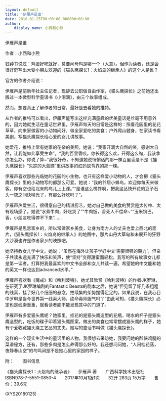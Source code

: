 ```yaml
---
layout: default
title: '伊雁声是谁'
date: 2018-01-25T00:00:00.000000+08:00
author:
    display_name: 小西和小熊
---
```


伊雁声是谁

作者：小西和小熊

钱钟书说过：鸡蛋好吃就好，莫要问母鸡是哪一个（大意）。但作为读者，还是会很好奇写出大受小朋友欢迎的《猫头鹰探长1：火焰岛的继承人》的这个人是谁？

官方的作者介绍说：

伊雁声是前新华社主任记者，现辞去公职做自由作家，《猫头鹰探长》之前她还出版过一本微型科学童话书《小泪滴》，由三个故事组成。

然而，想要真正了解作者的日常，最好是去看她的推特。

从作者的推特可以看出，伊雁声能写出这样充满童趣的优美童话是丝毫不用意外的，因为她就生活在童话世界里。伊雁声每天的日常是这样的：照看花园里的花花草草，向来家做客的小动物问好，做全家爱吃的美食；户外爬山健身，在家读书看美剧，写猫头鹰探长给心爱的女儿讲故事。

她爱花，推特上常有她家的花朵的美照，她说：“我家开满大自然的笑，感谢大自然，让我能如此享受生命”。“我的百里香哎，你长得这么欢，开得这么绚，我该拿你怎么办，你说了算~”我很好奇，不知道她说悄悄话的那一棵百里香是不是《猫头鹰探长》“失踪的大蓝蝶”里讲故事的红蚂蚁背靠的那一棵。

伊雁声喜欢那些光临她的花园的小生物，也只有这样爱小动物的人，才会把《猫头鹰探长》里的小动物写的都那么可爱。她说：“我的邻居小蜂鸟，欢迎你每天来做客。你有空也给北来的鸟儿上上课。”“是谁这么嘴馋啊，把我这丛快开花的豆子石头一夜之间快啃光了，有那么好吃吗？”。

伊雁声热爱生活，很得意自己的精湛厨艺，她对自己做的美食的赞赏是太传神、太有现场感了。她说“水煮牛肉，好吃哭了”“牛肉饭，香死人不偿命~”“玉米锅巴，香，小朋友吃得停不下来”……

伊雁声是思恋家乡的，所以常做家乡美食，让身为南方人的丈夫也爱上西北的面片，《猫头鹰探长1：火焰岛的继承人》的地图中，那片山丹大草甸和未展开的狂野大沙漠也许是作者家乡的映照吧。

她坚持教女儿学中文。她说：“虽然在海外让孩子学好中文‘需要很强的毅力’，但亲子共读永远充满了快乐和笑声，使“坚持”变得甜蜜而轻松。我写的所有故事女儿都是第一读者。打算把我最喜欢的中文书全部和女儿共读一遍，希望她的中文能和她的英文一样也达到advanced水平。”

伊雁声喜欢看《魔戒》和《哈利波特》，她尤其欣赏《哈利波特》的作者JK罗琳，在研究了JK罗琳编剧的Fantastic Beasts的剧本之后，她说“但见留了好几条粗粗的线索，挂了好几个细细的悬念，拍续集的架势摆得足足的。如果我说，在我心目中罗琳是当今世界第一线索大师，绝命毒师服气吗？”由此可知，《猫头鹰探长》必定也是线索重重，就看读者能不能发现其中的门道了。

伊雁声有多爱猫头鹰呢？她家里，插花的是猫头鹰造型的花瓶，喝水的杯子是猫头鹰造型的，吃饭的碟子印着猫头鹰图案，做出的美食也常常摆成猫头鹰的样子，她有个爱收藏猫头鹰工艺品的丈夫，她写的童话书叫做《猫头鹰探长》。

这样的一个现实生活中的童话里的人物，我很想去采访她，我要问她的醉侠鸡腿的菜谱秘方，还有，那些多肉是怎么养得那么好的。我还想问问她，“人闲桂花落，夜静春山空”的鸟鸣涧是不是她心里的家园的样子。

附：　　图书信息

《猫头鹰探长1：火焰岛的继承者》　　伊雁声 著　　广西科学技术出版社　　ISBN978-7-5551-0850-4　　2017年10月1版1次　　32开 283页 15万字　　售价：39.6元

(XYS20180125)

